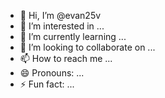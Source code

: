 - 👋 Hi, I’m @evan25v
- 👀 I’m interested in ...
- 🌱 I’m currently learning ...
- 💞️ I’m looking to collaborate on ...
- 📫 How to reach me ...
- 😄 Pronouns: ...
- ⚡ Fun fact: ...

<!---
evan25v/evan25v is a ✨ special ✨ repository because its `README.md` (this file) appears on your GitHub profile.
You can click the Preview link to take a look at your changes.
--->
